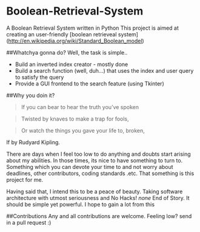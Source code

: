 # Boolean-Retrieval-System

A Boolean Retrieval System written in Python
This project is aimed at creating an user-friendly [boolean retrieveal system]
(http://en.wikipedia.org/wiki/Standard_Boolean_model) 

##Whatchya gonna do?
Well, the task is simple..
* Build an inverted index creator - mostly done
* Build a search function (well, duh...) that uses the index and user query to satisfy the query
* Provide a GUI frontend to the search feature (using Tkinter)

##Why you doin it?

>If you can bear to hear the truth you’ve spoken 

>Twisted by knaves to make a trap for fools, 

>Or watch the things you gave your life to, broken, 

If by Rudyard Kipling. 

There are days when I feel too low to do anything and doubts start arising about my abilities. In those times, its nice to have something to turn to. Something which you can devote your time to and not worry about deadlines, other contributors, coding standards .etc. That something is this project for me.

Having said that, I intend this to be a peace of beauty. Taking software architecture with utmost seriousness and No Hacks! *none* End of Story. It should be simple yet powerful. I hope to gain a lot from this

##Contributions
Any and all contributions are welcome. Feeling low? send in a pull request :)


